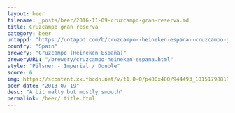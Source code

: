 ```yaml
---
layout: beer
filename: _posts/beer/2016-11-09-cruzcampo-gran-reserva.md
title: Cruzcampo gran reserva
category: beer
untappd: "https://untappd.com/b/cruzcampo--heineken-espana--cruzcampo-gran-reserva/15683"
country: "Spain"
brewery: "Cruzcampo (Heineken España)"
breweryURL: "/brewery/cruzcampo-heineken-espana.html"
style: "Pilsner - Imperial / Double"
score: 6
img: https://scontent.xx.fbcdn.net/v/t1.0-0/p480x480/944493_10151798819313745_233015169_n.jpg?oh=899b241b97ad6519688fb43d3ab46dd0&oe=5960E812
beer-date: "2013-07-19"
desc: "A bit malty but mostly smooth"
permalink: /beer/:title.html
---
```

